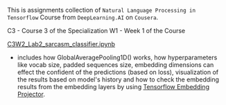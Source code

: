 This is assignments collection of `Natural Language Processing in Tensorflow` Course from `DeepLearning.AI` on `Cousera`.

C3 - Course 3 of the Specialization
W1 - Week 1 of the Course

[C3W2_Lab2_sarcasm_classifier.ipynb](C3W2_Lab2_sarcasm_classifier.ipynb) 
- includes how GlobalAveragePooling1D() works, 
  how hyperparameters like vocab size, padded sequences size, embedding dimensions can effect the confident of the predictions (based on loss),
  visualization of the results based on model's history 
  and how to check the embedding results from the embedding layers by using [Tensorflow Embedding Projector](https://projector.tensorflow.org/).
